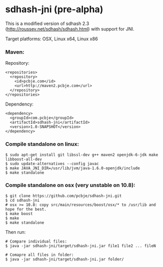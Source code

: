 sdhash-jni (pre-alpha)
==========

This is a modified version of sdhash 2.3 (http://roussev.net/sdhash/sdhash.html) with support for JNI.

Target platforms: OSX, Linux x64, Linux x86

### Maven:
Repository:
<pre><code>&lt;repositories>
  &lt;repository>
    &lt;id>pcbje.com&lt;/id>
    &lt;url>http://maven2.pcbje.com&lt;/url>
  &lt;/repository>
&lt;/repositories>
</code></pre>

Dependency:
<pre><code>&lt;dependency>
  &lt;groupId>com.pcbje&lt;/groupId>
  &lt;artifactId>sdhash-jni&lt;/artifactId>
  &lt;version>1.0-SNAPSHOT&lt;/version>
&lt;/dependency>
</code></pre>

### Compile standalone on linux:

<pre><code>$ sudo apt-get install git libssl-dev g++ maven2 openjdk-6-jdk make libboost-all-dev
$ sudo update-alternatives --config javac
$ make JAVA_JNI_DIR=/usr/lib/jvm/java-1.6.0-openjdk/include
$ make standalone</code></pre>

### Compile standalone on osx (very unstable on 10.8):
<pre><code>$ git clone https://github.com/pcbje/sdhash-jni.git
$ cd sdhash-jni
# osx >= 10.8: copy src/main/resources/boost/osx/* to /usr/lib and hope for the best.
$ make boost
$ make
$ make standalone</code></pre>


Then run:

<pre><code># Compare individual files: 
$ java -jar sdhash-jni/target/sdhash-jni.jar file1 file2 ... fileN

# Comapre all files in folder:
$ java -jar sdhash-jni/target/sdhash-jni.jar folder/</code></pre>
